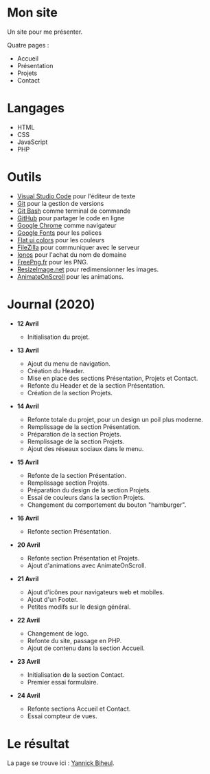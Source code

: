# Mon site
Un site pour me présenter.

Quatre pages :

* Accueil
* Présentation
* Projets
* Contact

# Langages

* HTML
* CSS
* JavaScript
* PHP

# Outils

* [Visual Studio Code](https://code.visualstudio.com/) pour l'éditeur de texte
* [Git](https://git-scm.com/) pour la gestion de versions
* [Git Bash](https://gitforwindows.org/) comme terminal de commande
* [GitHub](https://github.com/) pour partager le code en ligne
* [Google Chrome](https://www.google.fr/chrome/?brand=CHBD&gclid=CjwKCAjwpqv0BRABEiwA-TySweC2bONhPrgyuzbP4_9snC9rXGiS1lxTNuhsrfpnmj39i5z8PpHkJRoC7C0QAvD_BwE&gclsrc=aw.ds) comme navigateur
* [Google Fonts](https://fonts.google.com/) pour les polices
* [Flat ui colors](https://flatuicolors.com/) pour les couleurs
* [FileZilla](https://filezilla-project.org/) pour communiquer avec le serveur
* [Ionos](https://www.ionos.fr/) pour l'achat du nom de domaine
* [FreePng.fr](https://www.freepng.fr/) pour les PNG.
* [ResizeImage.net](https://resizeimage.net/) pour redimensionner les images.
* [AnimateOnScroll](https://michalsnik.github.io/aos/) pour les animations.

# Journal (2020)

* **12 Avril**
    * Initialisation du projet.

* **13 Avril**
    * Ajout du menu de navigation.
    * Création du Header.
    * Mise en place des sections Présentation, Projets et Contact.
    * Refonte du Header et de la section Présentation.
    * Création de la section Projets.

* **14 Avril**
    * Refonte totale du projet, pour un design un poil plus moderne.
    * Remplissage de la section Présentation.
    * Préparation de la section Projets.
    * Remplissage de la section Projets.
    * Ajout des réseaux sociaux dans le menu.

* **15 Avril**
    * Refonte de la section Présentation.
    * Remplissage section Projets.
    * Préparation du design de la section Projets.
    * Essai de couleurs dans la section Projets.
    * Changement du comportement du bouton "hamburger".

* **16 Avril**
    * Refonte section Présentation.

* **20 Avril**
    * Refonte section Présentation et Projets.
    * Ajout d'animations avec AnimateOnScroll.

* **21 Avril**
    * Ajout d'icônes pour navigateurs web et mobiles.
    * Ajout d'un Footer.
    * Petites modifs sur le design général.

* **22 Avril**
    * Changement de logo.
    * Refonte du site, passage en PHP.
    * Ajout de contenu dans la section Accueil.

* **23 Avril**
    * Initialisation de la section Contact.
    * Premier essai formulaire.

* **24 Avril**
    * Refonte sections Accueil et Contact.
    * Essai compteur de vues.

# Le résultat

La page se trouve ici : [Yannick Biheul](http://yannickbiheul.fr).